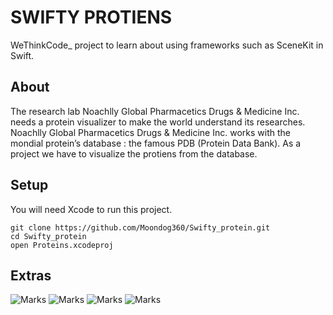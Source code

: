 # SWIFTY PROTIENS

WeThinkCode\_ project to learn about using frameworks such as SceneKit in Swift.

## About 

The research lab Noachlly Global Pharmacetics Drugs & Medicine Inc. needs a protein
visualizer to make the world understand its researches. Noachlly Global Pharmacetics Drugs
& Medicine Inc. works with the mondial protein’s database : the famous PDB (Protein Data
Bank).
As a project we have to visualize the protiens from the database.

## Setup

You will need Xcode to run this project.
```
git clone https://github.com/Moondog360/Swifty_protein.git
cd Swifty_protein
open Proteins.xcodeproj
```

## Extras

![Marks](https://img.shields.io/badge/marks-114%25-brightgreen.svg)
![Marks](https://img.shields.io/badge/progress-completed-green.svg)
![Marks](https://img.shields.io/badge/language-swift%204-blue.svg)
![Marks](https://img.shields.io/badge/xcode-9.4.1-orange.svg)
